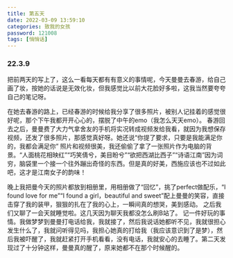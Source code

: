 ```yaml
---
title: 第五天
date: 2022-03-09 13:59:10
categories: 致我的女孩
password: 121008 
tags: [悄悄话]
---
```


### 22.3.9

把前两天的写上了，这么一看每天都有有意义的事情呢，今天曼曼去春游，给自己画了妆，按她的话说是无效化妆，但我感觉比以前大花脸好多啦，这我当然要夸夸自己的笔记呀。

在她去春游的路上，已经春游的时候给我分享了很多照片，被别人记挂着的感觉很好呢，那个下午我都开开心心的，摆脱了中午的emo（我怎么天天emo）。
春游回去之后，曼曼费了大力气拿舍友的手机将实况转成视频发给我看，就因为我想保存视频，还发了很多照片，那感觉真好呀。她还说“你提了要求，只要是我能满足你的，我都会满足你”️
照片和视频很美，我还偷偷了拿了一张照片作为电脑的背景。“人面桃花相映红”“巧笑倩兮，美目盼兮”“欲把西湖比西子”“诗语江南”因为词穷，脑袋里一个接一个往外蹦出奇怪的东西。但是真的好美，西施应该也不过如此吧，这才是江南女子的韵味！

晚上我把曼今天的照片都放到相册里，用相册做了“回忆”，挑了perfect做配乐，“I found love for me”“I found a girl，beautiful and sweet”配上曼曼的笑容，直接击穿了我的装甲，狠狠的扎在了我的心上，一瞬间真的想哭，美到感动。
之后我们又聊了一会天就睡觉啦。这几天因为聊天我都没怎么刷B站了。
记一件好玩的事情。我做梦梦到曼曼打电话给我，我就接了，然后我说话她都听不见，我就很担心发生什么了，我就问听得见吗，我担心她真的打给我（我应该意识到了是梦），然后我被吓醒了，我就赶紧打开手机看看，没有电话，我就安心的去睡了。第二天发现过了十分钟这样，曼曼真的醒了，原来她都不在那个时候醒的。